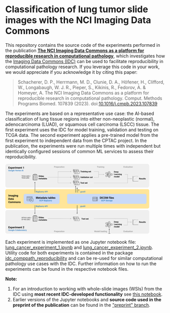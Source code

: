 # Classification of lung tumor slide images with the NCI Imaging Data Commons

This repository contains the source code of the experiments performed in the publication [**The NCI Imaging Data Commons as a platform for reproducible research in computational pathology**](https://doi.org/10.1016/j.cmpb.2023.107839), which investigates how the [Imaging Data Commons (IDC)](https://portal.imaging.datacommons.cancer.gov/) can be used to facilitate reproducibility in computational pathology research. If you leverage this code in your work, we would appreciate if you acknowledge it by citing this paper:

> Schacherer, D. P., Herrmann, M. D., Clunie, D. A., Höfener, H., Clifford, W., Longabaugh, W. J. R., Pieper, S., Kikinis, R., Fedorov, A. & Homeyer, A. The NCI Imaging Data Commons as a platform for reproducible research in computational pathology. Comput. Methods Programs Biomed. 107839 (2023). doi:[10.1016/j.cmpb.2023.107839](https://doi.org/10.1016/j.cmpb.2023.107839)

The experiments are based on a representative use case: the AI-based classification of lung tissue regions into either non-neoplastic (normal), adenocarcinoma (LUAD), or squamous cell carcinoma (LSCC) tissue. The first experiment uses the IDC for model training, validation and testing on TCGA data. The second experiment applies a pre-trained model from the first experiment to independent data from the CPTAC project. In the publication, the experiments were run multiple times with independent but identically configured sessions of common ML services to assess their reproducibility.

<img src="assets/workflow.png"  width="90%" height="90%">

Each experiment is implemented as one Jupyter notebook file: [lung_cancer_experiment_1.ipynb](lung_cancer_experiment_1.ipynb) and [lung_cancer_experiment_2.ipynb](lung_cancer_experiment_2.ipynb). 
Utility code for both experiments is contained in the package [idc_comppath_reproducibility](idc_comppath_reproducibility/) and can be re-used for similar computational pathology use cases with the IDC. Further information on how to run the experiments can be found in the respective notebook files.

**Note:** 
1. For an introduction to working with whole-slide images (WSIs) from the IDC using **most recent IDC-developed functionality** see [this notebook](https://github.com/ImagingDataCommons/IDC-Tutorials/blob/master/notebooks/pathomics/getting_started_with_digital_pathology.ipynb).
2. Earlier versions of the Jupyter notebooks and **source code used in the preprint of the publication** can be found in the ["preprint" branch](
https://github.com/ImagingDataCommons/idc-comppath-reproducibility/tree/preprint).
